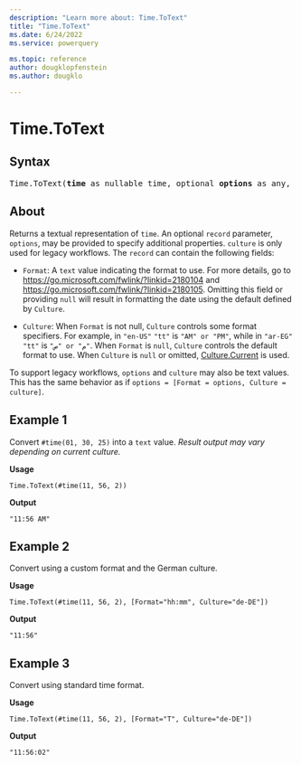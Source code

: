 ```yaml
---
description: "Learn more about: Time.ToText"
title: "Time.ToText"
ms.date: 6/24/2022
ms.service: powerquery

ms.topic: reference
author: dougklopfenstein
ms.author: dougklo

---
```

# Time.ToText

## Syntax

<pre>
Time.ToText(<b>time</b> as nullable time, optional <b>options</b> as any, optional <b>culture</b> as nullable text) as nullable text
</pre>

## About

Returns a textual representation of `time`. An optional `record` parameter, `options`, may be provided to specify additional properties. `culture` is only used for legacy workflows. The `record` can contain the following fields:

* `Format`: A `text` value indicating the format to use. For more details, go to https://go.microsoft.com/fwlink/?linkid=2180104 and https://go.microsoft.com/fwlink/?linkid=2180105. Omitting this field or providing `null` will result in formatting the date using the default defined by `Culture`.

* `Culture`: When `Format` is not null, `Culture` controls some format specifiers. For example, in `"en-US"` `"tt"` is `"AM" or "PM"`, while in `"ar-EG"` `"tt"` is `"ص" or "م"`. When `Format` is `null`, `Culture` controls the default format to use. When `Culture` is `null` or omitted, [Culture.Current](culture-current.md) is used.

To support legacy workflows, `options` and `culture` may also be text values. This has the same behavior as if `options = [Format = options, Culture = culture]`.

## Example 1

Convert `#time(01, 30, 25)` into a `text` value. *Result output may vary depending on current culture.*

**Usage**

```powerquery-m
Time.ToText(#time(11, 56, 2))
```

**Output**

`"11:56 AM"`

## Example 2

Convert using a custom format and the German culture.

**Usage**

```powerquery-m
Time.ToText(#time(11, 56, 2), [Format="hh:mm", Culture="de-DE"])
```

**Output**

`"11:56"`

## Example 3

Convert using standard time format.

**Usage**

```powerquery-m
Time.ToText(#time(11, 56, 2), [Format="T", Culture="de-DE"])
```

**Output**

`"11:56:02"`

